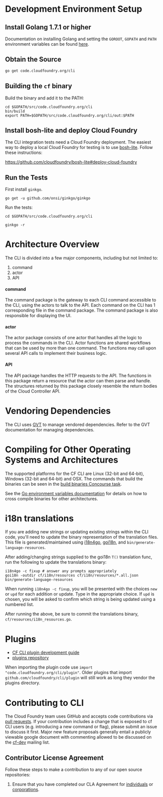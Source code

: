 # Development Environment Setup

## Install Golang 1.7.1 or higher

Documentation on installing Golang and setting the `GOROOT`, `GOPATH` and `PATH` environment variables can be found [here](https://golang.org/doc/install).

## Obtain the Source

```sh
go get code.cloudfoundry.org/cli
```

## Building the `cf` binary

Build the binary and add it to the PATH:
```
cd $GOPATH/src/code.cloudfoundry.org/cli
bin/build
export PATH=$GOPATH/src/code.cloudfoundry.org/cli/out:$PATH
```

## Install bosh-lite and deploy Cloud Foundry

The CLI integration tests need a Cloud Foundry deployment. The easiest way to
deploy a local Cloud Foundry for testing is to use
[bosh-lite](https://github.com/cloudfoundry/bosh-lite). Follow these
instructions:

https://github.com/cloudfoundry/bosh-lite#deploy-cloud-foundry

## Run the Tests

First install `ginkgo`.
```
go get -u github.com/onsi/ginkgo/ginkgo
```

Run the tests:
```
cd $GOPATH/src/code.cloudfoundry.org/cli

ginkgo -r
```

# Architecture Overview

The CLI is divided into a few major components, including but not limited to:
1. command
1. actor
1. API

#### command
The command package is the gateway to each CLI command accessible to the CLI, using the actors to talk to the API. Each command on the CLI has 1 corresponding file in the command package. The command package is also responsible for displaying the UI.

#### actor
The actor package consists of one actor that handles all the logic to process the commands in the CLI. Actor functions are shared workflows that can be used by more than one command. The functions may call upon several API calls to implement their business logic.

#### API
The API package handles the HTTP requests to the API. The functions in this package return a resource that the actor can then parse and handle. The structures returned by this package closely resemble the return bodies of the Cloud Controller API.

# Vendoring Dependencies

The CLI uses [GVT](https://github.com/FiloSottile/gvt) to manage vendored
dependencies. Refer to the GVT documentation for managing dependencies.

# Compiling for Other Operating Systems and Architectures

The supported platforms for the CF CLI are Linux (32-bit and 64-bit), Windows
(32-bit and 64-bit) and OSX. The commands that build the binaries can be seen
in the [build binaries Concourse task](https://github.com/cloudfoundry/cli/blob/master/ci/cli/tasks/build-binaries.yml).

See the [Go environment variables documentation](https://golang.org/doc/install/source#environment)
for details on how to cross compile binaries for other architectures.

# i18n translations

If you are adding new strings or updating existing strings within the CLI code, you'll need to update the binary representation of the translation files. This file is generated/maintained using [i18n4go](https://github.com/XenoPhex/i18n4go), [goi18n](https://github.com/nicksnyder/go-i18n), and `bin/generate-language-resources`.

After adding/changing strings supplied to the goi18n `T()` translation func, run the following to update the translations binary:

    i18n4go -c fixup # answer any prompts appropriately
    goi18n -outdir cf/i18n/resources cf/i18n/resources/*.all.json
    bin/generate-language-resources

When running `i18n4go -c fixup`, you will be presented with the choices `new` or `upd` for each addition or update. Type in the appropriate choice. If `upd` is chosen, you will be asked to confirm which string is being updated using a numbered list.

After running the above, be sure to commit the translations binary, `cf/resources/i18n_resources.go`.

# Plugins

* [CF CLI plugin development guide](https://github.com/cloudfoundry/cli/tree/master/plugin/plugin_examples)
* [plugins repository](https://plugins.cloudfoundry.org/)

When importing the plugin code use `import "code.cloudfoundry.org/cli/plugin"`.
Older plugins that import `github.com/cloudfoundry/cli/plugin` will still work
as long they vendor the plugins directory.

# Contributing to CLI

The Cloud Foundry team uses GitHub and accepts code contributions via
[pull requests](https://help.github.com/articles/using-pull-requests).
If your contribution includes a change that is exposed to cf CLI users
(e.g. introducing a new command or flag), please submit an issue
to discuss it first.
Major new feature proposals generally entail a publicly viewable
google document with commenting allowed to be discussed on the [cf-dev](https://lists.cloudfoundry.org/archives/list/cf-dev@lists.cloudfoundry.org/) mailing list.

## Contributor License Agreement

Follow these steps to make a contribution to any of our open source repositories:

1. Ensure that you have completed our CLA Agreement for
  [individuals](https://www.cloudfoundry.org/wp-content/uploads/2015/09/CFF_Individual_CLA.pdf) or
  [corporations](https://www.cloudfoundry.org/wp-content/uploads/2015/09/CFF_Corporate_CLA.pdf).
